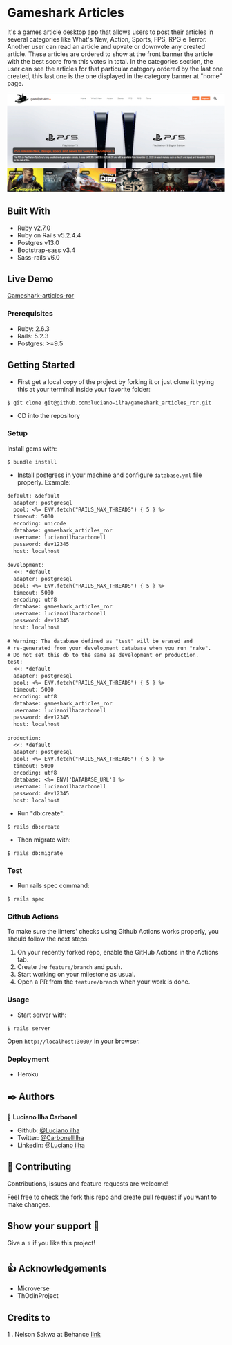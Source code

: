 # Gameshark Articles

It's a games article desktop app that allows users to post their articles in several categories like What's New, Action, Sports, FPS, RPG e Terror. Another user can read an article and upvate or downvote any created article. These articles are ordered to show at the front banner the article with the best score from this votes in total. In the categories section, the user can see the articles for that particular category ordered by the last one created, this last one is the one displayed in the category banner at "home" page.

![Screenshot](app/assets/images/project-screenshot1.png)

## Built With

- Ruby v2.7.0
- Ruby on Rails v5.2.4.4
- Postgres v13.0
- Bootstrap-sass v3.4
- Sass-rails v6.0

## Live Demo

[Gameshark-articles-ror](https://gameshark-articles-ror.herokuapp.com/)


### Prerequisites

- Ruby: 2.6.3
- Rails: 5.2.3
- Postgres: >=9.5

## Getting Started

- First get a local copy of the project by forking it or just clone it typing this at your terminal inside your favorite folder:
```
$ git clone git@github.com:luciano-ilha/gameshark_articles_ror.git
```

- CD into the repository

### Setup

Install gems with:

```
$ bundle install
```
- Install postgress in your machine and configure `database.yml` file properly. Example:

```
default: &default
  adapter: postgresql
  pool: <%= ENV.fetch("RAILS_MAX_THREADS") { 5 } %>
  timeout: 5000
  encoding: unicode
  database: gameshark_articles_ror
  username: lucianoilhacarbonell
  password: dev12345
  host: localhost

development:
  <<: *default
  adapter: postgresql
  pool: <%= ENV.fetch("RAILS_MAX_THREADS") { 5 } %>
  timeout: 5000
  encoding: utf8
  database: gameshark_articles_ror
  username: lucianoilhacarbonell
  password: dev12345
  host: localhost

# Warning: The database defined as "test" will be erased and
# re-generated from your development database when you run "rake".
# Do not set this db to the same as development or production.
test:
  <<: *default
  adapter: postgresql
  pool: <%= ENV.fetch("RAILS_MAX_THREADS") { 5 } %>
  timeout: 5000
  encoding: utf8
  database: gameshark_articles_ror
  username: lucianoilhacarbonell
  password: dev12345
  host: localhost

production:
  <<: *default
  adapter: postgresql
  pool: <%= ENV.fetch("RAILS_MAX_THREADS") { 5 } %>
  timeout: 5000
  encoding: utf8
  database: <%= ENV['DATABASE_URL'] %>
  username: lucianoilhacarbonell
  password: dev12345
  host: localhost
```
- Run "db:create":
```
$ rails db:create
```
- Then migrate with:
```
$ rails db:migrate
```  
  
### Test

- Run rails spec command:
 ```
$ rails spec
 ```

### Github Actions

To make sure the linters' checks using Github Actions works properly, you should follow the next steps:

1. On your recently forked repo, enable the GitHub Actions in the Actions tab.
2. Create the `feature/branch` and push.
3. Start working on your milestone as usual.
4. Open a PR from the `feature/branch` when your work is done.


### Usage

- Start server with:

```
$ rails server
```

Open `http://localhost:3000/` in your browser.


### Deployment

 - Heroku

## ✒️ Authors <a name = "author"></a>

👤 **Luciano Ilha Carbonel**

- Github: [@Luciano ilha](https://github.com/luciano-ilha)
- Twitter: [@CarbonellIlha](https://twitter.com/CarbonellIlha )
- Linkedin: [@Luciano ilha](https://www.linkedin.com/in/luciano-carbonell/)

## 🤝 Contributing

Contributions, issues and feature requests are welcome!

Feel free to check the fork this repo and create pull request if you want to make changes.

## Show your support :muscle:

Give a ⭐️ if you like this project!

## :thumbsup: Acknowledgements

- Microverse  
- ThOdinProject

## Credits to

1 . Nelson Sakwa at Behance
[link](https://www.behance.net/gallery/14554909/liFEsTlye-Mobile-version)
